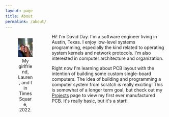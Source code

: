```yaml
---
layout: page
title: About
permalink: /about/
---
```


<div>
    <div style="float:left; width: 25%; margin-right: 20px; ">
        <figure>
            <img src="/assets/img/david_lauren_timessquare.jpg"> 
            <figcaption style="text-align: center">My girlfriend, Lauren, and I in Times Square, 2022.</figcaption> 
        </figure>
    </div>
<p>
Hi! I'm David Day. I'm a software engineer living in Austin, Texas. I enjoy low-level systems programming, especially the kind related to operating system kernels and network protocols. I'm also interested in computer architecture and organization. 
</p>
<p>
Right now I'm learning about PCB layout with the intention of building some custom single-board computers. The idea of building and programming a computer system from scratch is really exciting! This is somewhat of a longer term goal, but check out my <a href="/projects">Projects</a> page to view my first ever manufactured PCB. It's really basic, but it's a start!  
</p>
</div>

